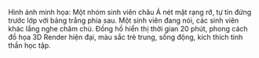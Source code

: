 Hình ảnh minh họa: Một nhóm sinh viên châu Á nét mặt rạng rỡ, tự tin đứng trước lớp với bảng trắng phía sau. Một sinh viên đang nói, các sinh viên khác lắng nghe chăm chú. Đồng hồ hiển thị thời gian 20 phút, phong cách đồ họa 3D Render hiện đại, màu sắc trẻ trung, sống động, kích thích tinh thần học tập.